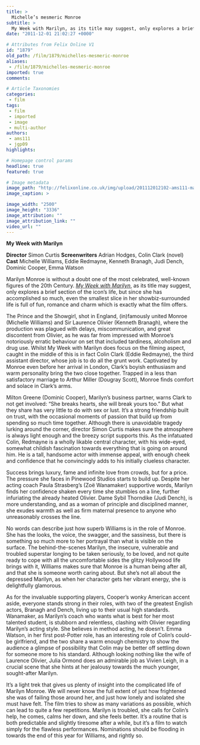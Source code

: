 ```yaml
---
title: >
  Michelle’s mesmeric Monroe
subtitle: >
  My Week with Marilyn, as its title may suggest, only explores a brief section of the icon’s life
date: "2011-12-01 21:02:27 +0000"

# Attributes from Felix Online V1
id: "1879"
old_path: /film/1879/michelles-mesmeric-monroe
aliases:
 - /film/1879/michelles-mesmeric-monroe
imported: true
comments:

# Article Taxonomies
categories:
 - film
tags:
 - film
 - imported
 - image
 - multi-author
authors:
 - ams111
 - jgp09
highlights:

# Homepage control params
headline: true
featured: true

# Image metadata
image_path: "http://felixonline.co.uk/img/upload/201112012102-ams111-marilyn.jpg"
image_caption: >

image_width: "2500"
image_height: "3336"
image_attribution: ""
image_attribution_link: ""
video_url: ""
---
```


__My Week with Marilyn__

__Director__ Simon Curtis
__Screenwriters__ Adrian Hodges, Colin Clark (novel)
__Cast__ Michelle Williams, Eddie Redmayne, Kenneth Branagh, Judi Dench, Dominic Cooper, Emma Watson

Marilyn Monroe is without a doubt one of the most celebrated, well-known figures of the 20th Century. [_My Week with Marilyn_](http://www.youtube.com/watch?v=zJygETCXpR8), as its title may suggest, only explores a brief section of the icon’s life, but since she has accomplished so much, even the smallest slice in her showbiz-surrounded life is full of fun, romance and charm which is exactly what the film offers.

The Prince and the Showgirl, shot in England, (in)famously united Monroe (Michelle Williams) and Sir Laurence Olivier (Kenneth Branagh), where the production was plagued with delays, miscommunication, and great discontent from Olivier, as he was far from impressed with Monroe’s notoriously erratic behaviour on set that included tardiness, alcoholism and drug use. Whilst My Week with Marilyn does focus on the filming aspect, caught in the middle of this is in fact Colin Clark (Eddie Redmayne), the third assistant director, whose job is to do all the grunt work. Captivated by Monroe even before her arrival in London, Clark’s boyish enthusiasm and warm personality bring the two close together. Trapped in a less than satisfactory marriage to Arthur Miller (Dougray Scott), Monroe finds comfort and solace in Clark’s arms.

Milton Greene (Dominic Cooper), Marilyn’s business partner, warns Clark to not get involved: “She breaks hearts, she will break yours too.” But what they share has very little to do with sex or lust. It’s a strong friendship built on trust, with the occasional moments of passion that build up from spending so much time together. Although there is unavoidable tragedy lurking around the corner, director Simon Curtis makes sure the atmosphere is always light enough and the breezy script supports this. As the infatuated Colin, Redmayne is a wholly likable central character, with his wide-eyed, somewhat childish fascination towards everything that is going on around him. He is a tall, handsome actor with immense appeal, with enough cheek and confidence that he convincingly adds to his initially clueless character.

Success brings luxury, fame and infinite love from crowds, but for a price. The pressure she faces in Pinewood Studios starts to build up. Despite her acting coach Paula Strasberg’s (Zoë Wanamaker) supportive words, Marilyn finds her confidence shaken every time she stumbles on a line, further infuriating the already heated Olivier. Dame Sybil Thorndike (Judi Dench), is more understanding, and as a woman of principle and disciplined manner, she exudes warmth as well as firm maternal presence to anyone who unreasonably crosses the line.

No words can describe just how superb Williams is in the role of Monroe. She has the looks, the voice, the swagger, and the sassiness, but there is something so much more to her portrayal than what is visible on the surface. The behind-the-scenes Marilyn, the insecure, vulnerable and troubled superstar longing to be taken seriously, to be loved, and not quite ready to cope with all the uncomfortable sides the glitzy Hollywood life brings with it, Williams makes sure that Monroe is a human being after all, and that she is someone worth caring about. But she’s not all about the depressed Marilyn, as when her character gets her vibrant energy, she is delightfully glamorous.

As for the invaluable supporting players, Cooper’s wonky American accent aside, everyone stands strong in their roles, with two of the greatest English actors, Branagh and Dench, living up to their usual high standards. Wanamaker, as Marilyn’s coach who wants what is best for her most talented student, is stubborn and relentless, clashing with Olivier regarding Marilyn’s acting style. She believes in method acting, he doesn’t. Emma Watson, in her first post-Potter role, has an interesting role of Colin’s could-be girlfriend, and the two share a warm enough chemistry to show the audience a glimpse of possibility that Colin may be better off settling down for someone more to his standard. Although looking nothing like the wife of Laurence Olivier, Julia Ormond does an admirable job as Vivien Leigh, in a crucial scene that she hints at her jealousy towards the much younger, sought-after Marilyn.

It’s a light trek that gives us plenty of insight into the complicated life of Marilyn Monroe. We will never know the full extent of just how frightened she was of failing those around her, and just how lonely and isolated she must have felt. The film tries to show as many variations as possible, which can lead to quite a few repetitions. Marilyn is troubled, she calls for Colin’s help, he comes, calms her down, and she feels better. It’s a routine that is both predictable and slightly tiresome after a while, but it’s a film to watch simply for the flawless performances. Nominations should be flooding in towards the end of this year for Williams, and rightly so.
